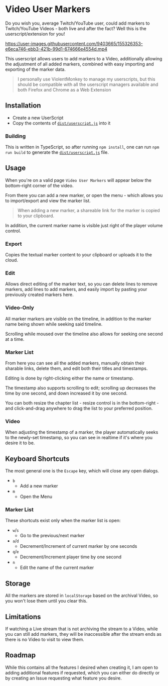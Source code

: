 # Video User Markers

Do you wish you, average Twitch/YouTube user, could add markers to Twitch/YouTube Videos - both live and after the fact? Well this is the userscript/extension for you!

https://user-images.githubusercontent.com/9403665/155326353-e6eca746-ebb3-421b-99d1-674666e4554d.mp4

This userscript allows users to add markers to a Video, additionally allowing the adjustment of all added markers, combined with easy importing and exporting of the marker data.

> I personally use ViolentMonkey to manage my userscripts, but this should be compatible with all the userscript managers available and both Firefox and Chrome as a Web Extension

## Installation

- Create a new UserScript
- Copy the contents of [`dist/userscript.js`](../../blob/dist/dist/userscript.js) into it

### Building

This is written in TypeScript, so after running `npm install`, one can run `npm run build` to generate the [`dist/userscript.js`](../../blob/dist/dist/userscript.js) file.

## Usage

When you're on a valid page `Video User Markers` will appear below the bottom-right corner of the video.

From there you can add a new marker, or open the menu - which allows you to import/export and view the marker list.

> When adding a new marker, a shareable link for the marker is copied to your clipboard.

In addition, the current marker name is visible just right of the player volume control.

### Export

Copies the textual marker content to your clipboard or uploads it to the cloud.

### Edit

Allows direct editing of the marker text, so you can delete lines to remove markers, add lines to add markers, and easily import by pasting your previously created markers here.

### Video-Only

All marker markers are visible on the timeline, in addition to the marker name being shown while seeking said timeline.

Scrolling while moused over the timeline also allows for seeking one second at a time.

### Marker List

From here you can see all the added markers, manually obtain their sharable links, delete them, and edit both their titles and timestamps.

Editing is done by right-clicking either the name or timestamp.

The timestamp also supports scrolling to edit; scrolling up decreases the time by one second, and down increased it by one second.

You can both resize the chapter list - resize control is in the bottom-right - and click-and-drag anywhere to drag the list to your preferred position.

### Video

When adjusting the timestamp of a marker, the player automatically seeks to the newly-set timestamp, so you can see in realtime if it's where you desire it to be.

## Keyboard Shortcuts

The most general one is the `Escape` key, which will close any open dialogs.

- `b`
  - Add a new marker
- `m`
  - Open the Menu

### Marker List

These shortcuts exist only when the marker list is open:

- `w`/`s`
  - Go to the previous/next marker
- `a`/`d`
  - Decrement/Increment of current marker by one seconds
- `q`/`e`
  - Decrement/Increment player time by one second
- `n`
  - Edit the name of the current marker

## Storage

All the markers are stored in `localStorage` based on the archival Video, so you won't lose them until you clear this.

## Limitations

If watching a Live stream that is not archiving the stream to a Video, while you can still add markers, they will be inaccessible after the stream ends as there is no Video to visit to view them.

## Roadmap

While this contains all the features I desired when creating it, I am open to adding additional features if requested, which you can either do directly or by creating an Issue requesting what feature you desire.
